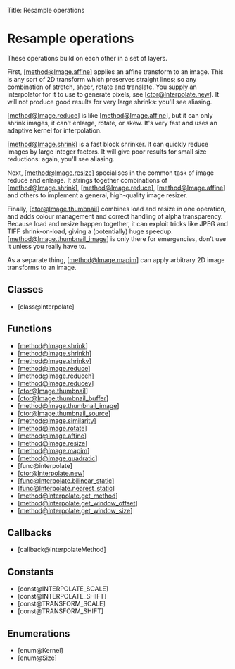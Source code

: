 Title: Resample operations

<!-- libvips/resample -->

# Resample operations

These operations build on each other in a set of layers.

First, [method@Image.affine] applies an affine transform to an image. This
is any sort of 2D transform which preserves straight lines; so any combination
of stretch, sheer, rotate and translate. You supply an interpolator for it to
use to generate pixels, see [ctor@Interpolate.new]. It will not produce good
results for very large shrinks: you'll see aliasing.

[method@Image.reduce] is like [method@Image.affine], but it can only shrink
images, it can't enlarge, rotate, or skew. It's very fast and uses an adaptive
kernel for interpolation.

[method@Image.shrink] is a fast block shrinker. It can quickly reduce images
by large integer factors. It will give poor results for small size reductions:
again, you'll see aliasing.

Next, [method@Image.resize] specialises in the common task of image reduce and
enlarge. It strings together combinations of [method@Image.shrink],
[method@Image.reduce], [method@Image.affine] and others to implement a general,
high-quality image resizer.

Finally, [ctor@Image.thumbnail] combines load and resize in one operation, and
adds colour management and correct handling of alpha transparency. Because
load and resize happen together, it can exploit tricks like JPEG and TIFF
shrink-on-load, giving a (potentially) huge speedup. 
[method@Image.thumbnail_image] is only there for emergencies, don't use it
unless you really have to.

As a separate thing, [method@Image.mapim] can apply arbitrary 2D image
transforms to an image.

## Classes

* [class@Interpolate]

## Functions

* [method@Image.shrink]
* [method@Image.shrinkh]
* [method@Image.shrinkv]
* [method@Image.reduce]
* [method@Image.reduceh]
* [method@Image.reducev]
* [ctor@Image.thumbnail]
* [ctor@Image.thumbnail_buffer]
* [method@Image.thumbnail_image]
* [ctor@Image.thumbnail_source]
* [method@Image.similarity]
* [method@Image.rotate]
* [method@Image.affine]
* [method@Image.resize]
* [method@Image.mapim]
* [method@Image.quadratic]
* [func@interpolate]
* [ctor@Interpolate.new]
* [func@Interpolate.bilinear_static]
* [func@Interpolate.nearest_static]
* [method@Interpolate.get_method]
* [method@Interpolate.get_window_offset]
* [method@Interpolate.get_window_size]

## Callbacks

* [callback@InterpolateMethod]

## Constants

* [const@INTERPOLATE_SCALE]
* [const@INTERPOLATE_SHIFT]
* [const@TRANSFORM_SCALE]
* [const@TRANSFORM_SHIFT]

## Enumerations

* [enum@Kernel]
* [enum@Size]
